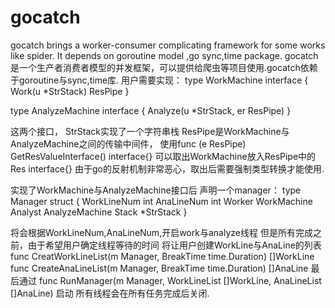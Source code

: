 # gocatch
gocatch brings a worker-consumer complicating framework for some works like spider.
It depends on goroutine model ,go sync,time package.
gocatch 是一个生产者消费者模型的并发框架，可以提供给爬虫等项目使用.gocatch依赖于goroutine与sync,time库.
用户需要实现：
type WorkMachine interface {
	Work(u *StrStack) ResPipe
}

type AnalyzeMachine interface {
	Analyze(u *StrStack, er ResPipe)
}

这两个接口，
StrStack实现了一个字符串栈
ResPipe是WorkMachine与AnalyzeMachine之间的传输中间件，
使用func (e ResPipe) GetResValueInterface() interface{}
可以取出WorkMachine放入ResPipe中的Res interface{}
由于go的反射机制非常恶心，取出后需要强制类型转换才能使用.

实现了WorkMachine与AnalyzeMachine接口后
声明一个manager：
type Manager struct {
	WorkLineNum int
	AnaLineNum  int
	Worker      WorkMachine
	Analyst     AnalyzeMachine
	Stack       *StrStack
}

将会根据WorkLineNum,AnaLineNum,开启work与analyze线程
但是所有完成之前，由于希望用户确定线程等待的时间
将让用户创建WorkLine与AnaLine的列表
func CreatWorkLineList(m Manager, BreakTime time.Duration) []WorkLine
func CreateAnaLineList(m Manager, BreakTime time.Duration) []AnaLine
最后通过
func RunManager(m Manager, WorkLineList []WorkLine, AnaLineList []AnaLine)
启动
所有线程会在所有任务完成后关闭.
